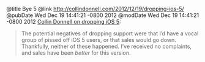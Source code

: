 @title Bye 5
@link http://collindonnell.com/2012/12/19/dropping-ios-5/
@pubDate Wed Dec 19 14:41:21 -0800 2012
@modDate Wed Dec 19 14:41:21 -0800 2012
<a href="http://collindonnell.com/2012/12/19/dropping-ios-5/">Collin Donnell on dropping iOS 5</a>:

>The potential negatives of dropping support were that I’d have a vocal group of pissed off iOS 5 users, or that sales would go down. Thankfully, neither of these happened. I’ve received no complaints, and sales have been <em>better</em> for this version.
